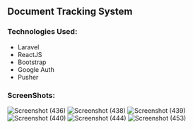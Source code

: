 ## Document Tracking System

### Technologies Used:
- Laravel
- ReactJS
- Bootstrap
- Google Auth
- Pusher

### ScreenShots:
![Screenshot (436)](https://github.com/user-attachments/assets/ed86f3e4-9c34-47c5-a398-1ac3cc22dbb3)
![Screenshot (438)](https://github.com/user-attachments/assets/07080a54-5c48-4b57-8f2f-d562cf8d8deb)
![Screenshot (439)](https://github.com/user-attachments/assets/9d5bb4cb-e302-4088-b562-3a6b86479560)
![Screenshot (440)](https://github.com/user-attachments/assets/7f5fde38-1e93-4926-837b-5dca79a40567)
![Screenshot (444)](https://github.com/user-attachments/assets/aca1457b-ea7c-478a-b4a4-e920a595fda0)
![Screenshot (453)](https://github.com/user-attachments/assets/c3126ff5-1b23-451e-941d-8d539651a461)
